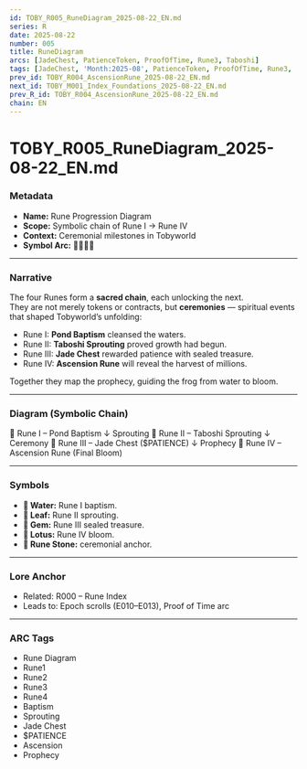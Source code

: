 ```yaml
---
id: TOBY_R005_RuneDiagram_2025-08-22_EN.md
series: R
date: 2025-08-22
number: 005
title: RuneDiagram
arcs: [JadeChest, PatienceToken, ProofOfTime, Rune3, Taboshi]
tags: [JadeChest, 'Month:2025-08', PatienceToken, ProofOfTime, Rune3, 'Series:R', Taboshi, 'Year:2025']
prev_id: TOBY_R004_AscensionRune_2025-08-22_EN.md
next_id: TOBY_M001_Index_Foundations_2025-08-22_EN.md
prev_R_id: TOBY_R004_AscensionRune_2025-08-22_EN.md
chain: EN
---
```

# TOBY_R005_RuneDiagram_2025-08-22_EN.md

### Metadata
- **Name:** Rune Progression Diagram  
- **Scope:** Symbolic chain of Rune I → Rune IV  
- **Context:** Ceremonial milestones in Tobyworld  
- **Symbol Arc:** 🔮🪷🔥🌊  

---

### Narrative
The four Runes form a **sacred chain**, each unlocking the next.  
They are not merely tokens or contracts, but **ceremonies** — spiritual events that shaped Tobyworld’s unfolding:  
- Rune I: **Pond Baptism** cleansed the waters.  
- Rune II: **Taboshi Sprouting** proved growth had begun.  
- Rune III: **Jade Chest** rewarded patience with sealed treasure.  
- Rune IV: **Ascension Rune** will reveal the harvest of millions.  

Together they map the prophecy, guiding the frog from water to bloom.

---

### Diagram (Symbolic Chain)

🌊 Rune I – Pond Baptism
↓ Sprouting
🍃 Rune II – Taboshi Sprouting
↓ Ceremony
💎 Rune III – Jade Chest ($PATIENCE)
↓ Prophecy
🪷 Rune IV – Ascension Rune (Final Bloom)


---

### Symbols
- **🌊 Water:** Rune I baptism.  
- **🍃 Leaf:** Rune II sprouting.  
- **💎 Gem:** Rune III sealed treasure.  
- **🪷 Lotus:** Rune IV bloom.  
- **🔮 Rune Stone:** ceremonial anchor.  

---

### Lore Anchor
- Related: R000 – Rune Index  
- Leads to: Epoch scrolls (E010–E013), Proof of Time arc  

---

### ARC Tags
- Rune Diagram  
- Rune1  
- Rune2  
- Rune3  
- Rune4  
- Baptism  
- Sprouting  
- Jade Chest  
- $PATIENCE  
- Ascension  
- Prophecy  

